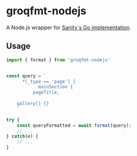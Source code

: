 # groqfmt-nodejs

A Node.js wrapper for [Sanity´s Go implementation](https://github.com/sanity-io/groqfmt).

## Usage

```JavaScript
import { format } from 'groqfmt-nodejs'


const query = `
      *[_type == 'page'] {
            mainSection {
          pageTitle,
          
    gallery[] {}
    `

try {
    const queryFormatted = await format(query);
    // ...
} catch(e) {
    // ...
}
```
